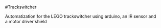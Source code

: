 #Trackswitcher

Automatization for the LEGO trackswitcher using arduino, an IR sensor and a motor driver shield
